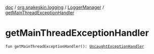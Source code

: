 [doc](../../index.md) / [org.snakeskin.logging](../index.md) / [LoggerManager](index.md) / [getMainThreadExceptionHandler](./get-main-thread-exception-handler.md)

# getMainThreadExceptionHandler

`fun getMainThreadExceptionHandler(): `[`UncaughtExceptionHandler`](http://docs.oracle.com/javase/6/docs/api/java/lang/Thread/UncaughtExceptionHandler.html)